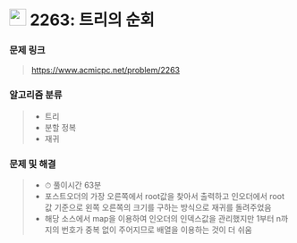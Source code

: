 # <img src="https://d2gd6pc034wcta.cloudfront.net/tier/13.svg" width="30">  2263: 트리의 순회

### 문제 링크

> https://www.acmicpc.net/problem/2263



### 알고리즘 분류

>- 트리
>- 분할 정복
>- 재귀



### 문제 및 해결

>- ⏱ 풀이시간 63분
>- 포스트오더의 가장 오른쪽에서 root값을 찾아서 출력하고 인오더에서 root값 기준으로 왼쪽 오른쪽의 크기를 구하는 방식으로 재귀를 돌려주었음
>- 해당 소스에서 map을 이용하여 인오더의 인덱스값을 관리했지만 1부터 n까지의 번호가 중복 없이 주어지므로 배열을 이용하는 것이 더 쉬움
